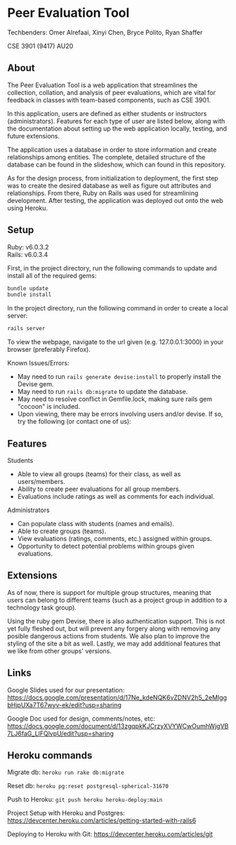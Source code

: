 # Peer Evaluation Tool
Techbenders: Omer Alrefaai, Xinyi Chen, Bryce Polito, Ryan Shaffer

CSE 3901 (9417) AU20    

## About
The Peer Evaluation Tool is a web application that streamlines the collection, collation, and analysis of peer evaluations, which are
vital for feedback in classes with team-based components, such as CSE 3901.

In this application, users are defined as either students or instructors (administrators). Features for each type of user are listed below,
along with the documentation about setting up the web application locally, testing, and future extensions.

The application uses a database in order to store information and create relationships among entities. The complete, detailed structure 
of the database can be found in the slideshow, which can found in this repository.

As for the design process, from initialization to deployment, the first step was to create the desired database as well as figure out 
attributes and relationships. From there, Ruby on Rails was used for streamlining development. After testing, the application was deployed
out onto the web using Heroku.

## Setup
Ruby: v6.0.3.2   
Rails: v6.0.3.4

First, in the project directory, run the following commands to update and install all of the required gems:

```bash
bundle update
bundle install
```

In the project directory, run the following command in order to create a local server:

```bash
rails server
```

To view the webpage, navigate to the url given (e.g. 127.0.0.1:3000) in your browser (preferably Firefox).

Known Issues/Errors:
  - May need to run ``rails generate devise:install`` to properly install the Devise gem.
  - May need to run ``rails db:migrate`` to update the database.
  - May need to resolve conflict in Gemfile.lock, making sure rails gem "cocoon" is included.
  - Upon viewing, there may be errors involving users and/or devise. If so, try the following
  (or contact one of us):

## Features
Students
  - Able to view all groups (teams) for their class, as well as users/members. 
  - Ability to create peer evaluations for all group members.
  - Evaluations include ratings as well as comments for each individual.
    
Administrators
  - Can populate class with students (names and emails).
  - Able to create groups (teams).
  - View evaluations (ratings, comments, etc.) assigned within groups.
  - Opportunity to detect potential problems within groups given evaluations.  

## Extensions
As of now, there is support for multiple group structures, meaning that users can belong to different teams 
(such as a project group in addition to a technology task group).

Using the ruby gem Devise, there is also authentication support. This is not yet fully fleshed out, but will 
prevent any forgery along with removing any posible dangerous actions from students. We also plan to improve 
the styling of the site a bit as well. Lastly, we may add additional features that we like from other groups' versions.

## Links
Google Slides used for our presentation: https://docs.google.com/presentation/d/17Ne_kdeNQK6vZDNV2h5_2eMIggbHjpUXa7T67wyv-ek/edit?usp=sharing

Google Doc used for design, comments/notes, etc: https://docs.google.com/document/d/13zgqpkKJCrzyXVYWCwOumhWjgVB7LJ6faG_LlFQlvpU/edit?usp=sharing

## Heroku commands

Migrate db:
`heroku run rake db:migrate`

Reset db:
`heroku pg:reset postgresql-spherical-31670`

Push to Heroku:
`git push heroku heroku-deploy:main`


Project Setup with Heroku and Postgres: https://devcenter.heroku.com/articles/getting-started-with-rails6

Deploying to Heroku with Git: https://devcenter.heroku.com/articles/git


